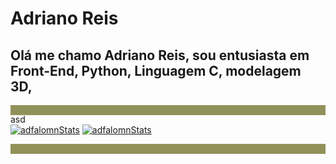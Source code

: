 # Adriano Reis

## Olá me chamo Adriano Reis, sou entusiasta em Front-End, Python, Linguagem C, modelagem 3D,

<div dir="auto" style="width: 100%; height: auto; position: relative;">
    <div class="lineSep" style="width: 100%; height: 1rem; content: ''; background-color: rgba(145, 145, 90, 1); position: absolute;">
        <p>asd</p>
    </div>
</div>

<br>

[![adfalomnStats](https://github-readme-stats.vercel.app/api?username=adfalomnlaeninfus&theme=ayu-mirage)](https://github.com/AdfalomnLaeninfus)
[![adfalomnStats](https://github-readme-stats.vercel.app/api/top-langs?username=adfalomnlaeninfus&theme=ayu-mirage)](https://github.com/AdfalomnLaeninfus)

<div dir="auto" style="width: 100%; height: auto; position: relative;">
    <div id="lineSep" class="lineSep" style="width: 100%; height: 1rem; content: ''; background-color: rgba(145, 145, 90, 1); position: absolute;">
    </div>
</div>